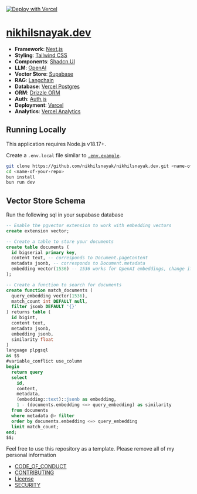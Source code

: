 [![Deploy with Vercel](https://vercel.com/button)](https://vercel.com/new/clone?repository-url=https%3A%2F%2Fgithub.com%2Fnikhilsnayak%2Fnikhilsnayak.dev)

# [nikhilsnayak.dev](https://nikhilsnayak.dev)

- **Framework**: [Next.js](https://nextjs.org/)
- **Styling**: [Tailwind CSS](https://tailwindcss.com)
- **Components**: [Shadcn UI](https://ui.shadcn.com/)
- **LLM**: [OpenAI](https://platform.openai.com/)
- **Vector Store**: [Supabase](https://supabase.com/)
- **RAG**: [Langchain](https://js.langchain.com/v0.2/docs/tutorials/rag)
- **Database**: [Vercel Postgres](https://vercel.com/docs/storage/vercel-postgres)
- **ORM**: [Drizzle ORM](https://orm.drizzle.team/)
- **Auth**: [Auth.js](https://authjs.dev/)
- **Deployment**: [Vercel](https://vercel.com)
- **Analytics**: [Vercel Analytics](https://vercel.com/analytics)

## Running Locally

This application requires Node.js v18.17+.

Create a `.env.local` file similar to [`.env.example`](./.env.example).

```bash
git clone https://github.com/nikhilsnayak/nikhilsnayak.dev.git <name-of-your-repo>
cd <name-of-your-repo>
bun install
bun run dev
```

## Vector Store Schema

Run the following sql in your supabase database

```sql
-- Enable the pgvector extension to work with embedding vectors
create extension vector;

-- Create a table to store your documents
create table documents (
  id bigserial primary key,
  content text, -- corresponds to Document.pageContent
  metadata jsonb, -- corresponds to Document.metadata
  embedding vector(1536) -- 1536 works for OpenAI embeddings, change if needed
);

-- Create a function to search for documents
create function match_documents (
  query_embedding vector(1536),
  match_count int DEFAULT null,
  filter jsonb DEFAULT '{}'
) returns table (
  id bigint,
  content text,
  metadata jsonb,
  embedding jsonb,
  similarity float
)
language plpgsql
as $$
#variable_conflict use_column
begin
  return query
  select
    id,
    content,
    metadata,
    (embedding::text)::jsonb as embedding,
    1 - (documents.embedding <=> query_embedding) as similarity
  from documents
  where metadata @> filter
  order by documents.embedding <=> query_embedding
  limit match_count;
end;
$$;
```

Feel free to use this repository as a template. Please remove all of my personal information

- [CODE_OF_CONDUCT](./CODE_OF_CONDUCT.md)
- [CONTRIBUTING](./CONTRIBUTING.md)
- [License](./LICENSE)
- [SECURITY](./SECURITY.md)
